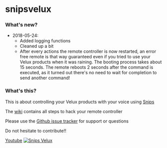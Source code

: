 # snipsvelux

### What's new?

* 2018-05-24:
    * Added logging functions
    * Cleaned  up a bit
    * After every actions the remote controller is now restarted, an error free remote is that way guaranteed even if you tried to use your Velux products when it was raining. The booting process takes about 15 seconds. The remote reboots 2 seconds after the command is executed, as it turned out there's no need to wait for completion to send another command!


### What's this?

This is about controlling your Velux products with your voice using [Snips](https://snips.ai)

The [wiki](https://github.com/Psychokiller1888/snipsvelux/wiki) contains all steps to hack your remote controller

Please use the [Github issue tracker](https://github.com/Psychokiller1888/snipsvelux/issues) for support or questions

Do not hesitate to contribute!!

[Youtube](https://www.youtube.com/watch?v=ukkOLqcm2CY£)
[![Snips Velux](https://puu.sh/A6YQ6.png)](https://www.youtube.com/watch?v=ukkOLqcm2CY£)
